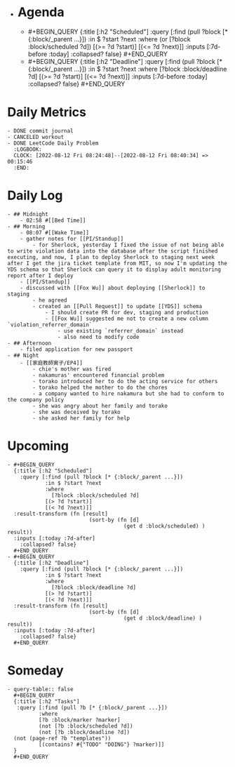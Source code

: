 - # Agenda
	- #+BEGIN_QUERY
	  {:title [:h2 "Scheduled"]
	    :query [:find (pull ?block [* {:block/_parent ...}])
	            :in $ ?start ?next
	            :where
	            (or
	              [?block :block/scheduled ?d])
	            [(>= ?d ?start)]
	            [(<= ?d ?next)]]
	  :inputs [:7d-before :today]
	    :collapsed? false}
	  #+END_QUERY
	- #+BEGIN_QUERY
	  {:title [:h2 "Deadline"]
	    :query [:find (pull ?block [* {:block/_parent ...}])
	            :in $ ?start ?next
	            :where
	              [?block :block/deadline ?d]
	            [(>= ?d ?start)]
	            [(<= ?d ?next)]]
	    :inputs [:7d-before :today]
	    :collapsed? false}
	  #+END_QUERY
# Daily Metrics
	- DONE commit journal
	- CANCELED workout
	- DONE LeetCode Daily Problem
	  :LOGBOOK:
	  CLOCK: [2022-08-12 Fri 08:24:48]--[2022-08-12 Fri 08:40:34] =>  00:15:46
	  :END:
# Daily Log
	- ## Midnight
		- 02:58 #[[Bed Time]]
	- ## Morning
		- 08:07 #[[Wake Time]]
		- gather notes for [[PI/Standup]]
			- for Sherlock, yesterday I fixed the issue of not being able to write violation data into the database after the script finished executing, and now, I plan to deploy Sherlock to staging next week after I get the jira ticket template from MIT, so now I'm updating the YDS schema so that Sherlock can query it to display adult monitoring report after I deploy
		- [[PI/Standup]]
		- discussed with [[Fox Wu]] about deploying [[Sherlock]] to staging
			- he agreed
			- created an [[Pull Request]] to update [[YDS]] schema
				- I should create PR for dev, staging and production
				- [[Fox Wu]] suggested me not to create a new column `violation_referrer_domain`
					- use existing `referrer_domain` instead
					- also need to modify code
	- ## Afternoon
		- filed application for new passport
	- ## Night
		- [[家庭教師寅子/EP4]]
			- chie's mother was fired
			- nakamuras' encountered financial problem
			- torako introduced her to do the acting service for others
			- torako helped the mother to do the chores
			- a company wanted to hire nakamura but she had to conform to the company policy
			- she was angry about her family and torako
			- she was deceived by torako
			- she asked her family for help
# Upcoming
	- #+BEGIN_QUERY
	  {:title [:h2 "Scheduled"]
	    :query [:find (pull ?block [* {:block/_parent ...}])
	            :in $ ?start ?next
	            :where
	              [?block :block/scheduled ?d]
	            [(> ?d ?start)]
	            [(< ?d ?next)]]
	  :result-transform (fn [result]
	                          (sort-by (fn [d]
	                                     (get d :block/scheduled) ) result))    
	  :inputs [:today :7d-after]
	    :collapsed? false}
	  #+END_QUERY
	- #+BEGIN_QUERY
	  {:title [:h2 "Deadline"]
	    :query [:find (pull ?block [* {:block/_parent ...}])
	            :in $ ?start ?next
	            :where
	              [?block :block/deadline ?d]
	            [(> ?d ?start)]
	            [(< ?d ?next)]]
	  :result-transform (fn [result]
	                          (sort-by (fn [d]
	                                     (get d :block/deadline) ) result))    
	  :inputs [:today :7d-after]
	    :collapsed? false}
	  #+END_QUERY
# Someday
	- query-table:: false
	  #+BEGIN_QUERY
	  {:title [:h2 "Tasks"]
	   :query [:find (pull ?b [* {:block/_parent ...}])
	          :where
	          [?b :block/marker ?marker]
	          (not [?b :block/scheduled ?d])
	          (not [?b :block/deadline ?d])
	  (not (page-ref ?b "templates"))
	          [(contains? #{"TODO" "DOING"} ?marker)]]
	  }
	  #+END_QUERY